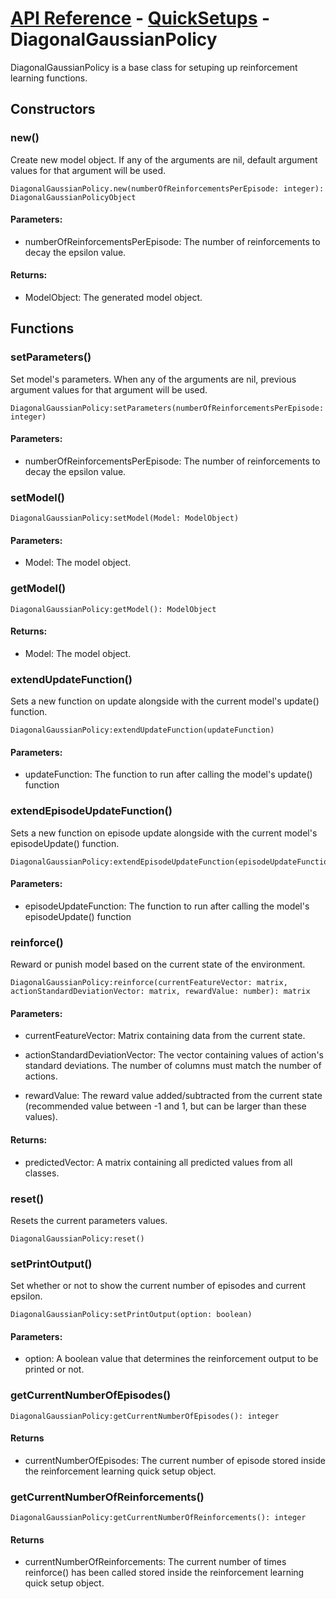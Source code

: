 # [API Reference](../../API.md) - [QuickSetups](../QuickSetups.md) - DiagonalGaussianPolicy

DiagonalGaussianPolicy is a base class for setuping up reinforcement learning functions.

## Constructors

### new()

Create new model object. If any of the arguments are nil, default argument values for that argument will be used.

```
DiagonalGaussianPolicy.new(numberOfReinforcementsPerEpisode: integer): DiagonalGaussianPolicyObject
```

#### Parameters:

* numberOfReinforcementsPerEpisode: The number of reinforcements to decay the epsilon value.

#### Returns:

* ModelObject: The generated model object.

## Functions

### setParameters()

Set model's parameters. When any of the arguments are nil, previous argument values for that argument will be used.

```
DiagonalGaussianPolicy:setParameters(numberOfReinforcementsPerEpisode: integer)
```

#### Parameters:

* numberOfReinforcementsPerEpisode: The number of reinforcements to decay the epsilon value.

### setModel()

```
DiagonalGaussianPolicy:setModel(Model: ModelObject)
```

#### Parameters:

* Model: The model object.

### getModel()

```
DiagonalGaussianPolicy:getModel(): ModelObject
```

#### Returns:

* Model: The model object.

### extendUpdateFunction()

Sets a new function on update alongside with the current model's update() function. 

```
DiagonalGaussianPolicy:extendUpdateFunction(updateFunction)
```

#### Parameters:

* updateFunction: The function to run after calling the model's update() function

### extendEpisodeUpdateFunction()

Sets a new function on episode update alongside with the current model's episodeUpdate() function. 

```
DiagonalGaussianPolicy:extendEpisodeUpdateFunction(episodeUpdateFunction)
```

#### Parameters:

* episodeUpdateFunction: The function to run after calling the model's episodeUpdate() function

### reinforce()

Reward or punish model based on the current state of the environment.

```
DiagonalGaussianPolicy:reinforce(currentFeatureVector: matrix, actionStandardDeviationVector: matrix, rewardValue: number): matrix
```

#### Parameters:

* currentFeatureVector: Matrix containing data from the current state.

* actionStandardDeviationVector: The vector containing values of action's standard deviations. The number of columns must match the number of actions.

* rewardValue: The reward value added/subtracted from the current state (recommended value between -1 and 1, but can be larger than these values). 

#### Returns:

* predictedVector: A matrix containing all predicted values from all classes.

### reset()

Resets the current parameters values.

```
DiagonalGaussianPolicy:reset()
```

### setPrintOutput()

Set whether or not to show the current number of episodes and current epsilon.

```
DiagonalGaussianPolicy:setPrintOutput(option: boolean)
```

#### Parameters:

* option: A boolean value that determines the reinforcement output to be printed or not.

### getCurrentNumberOfEpisodes()

```
DiagonalGaussianPolicy:getCurrentNumberOfEpisodes(): integer
```

#### Returns

* currentNumberOfEpisodes: The current number of episode stored inside the reinforcement learning quick setup object.

### getCurrentNumberOfReinforcements()

```
DiagonalGaussianPolicy:getCurrentNumberOfReinforcements(): integer
```

#### Returns

* currentNumberOfReinforcements: The current number of times reinforce() has been called stored inside the reinforcement learning quick setup object.
